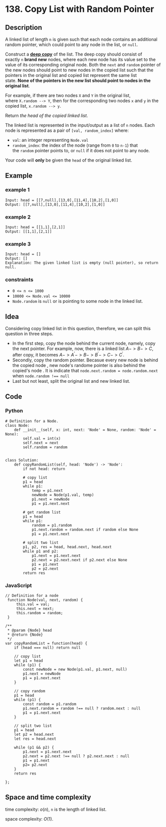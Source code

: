 # 138. Copy List with Random Pointer

## Description
A linked list of length `n` is given such that each node contains an additional random pointer, which could point to any node in the list, or `null`.

Construct a **[deep copy](https://en.wikipedia.org/wiki/Object_copying#Deep_copy)** of the list. The deep copy should consist of exactly `n` **brand new** nodes, where each new node has its value set to the value of its corresponding original node. Both the `next` and `random` pointer of the new nodes should point to new nodes in the copied list such that the pointers in the original list and copied list represent the same list state. **None of the pointers in the new list should point to nodes in the original list**.

For example, if there are two nodes `X` and `Y` in the original list, where `X.random --> Y`, then for the corresponding two nodes `x` and `y` in the copied list, `x.random --> y`.

Return *the head of the copied linked list*.

The linked list is represented in the input/output as a list of `n` nodes. Each node is represented as a pair of `[val, random_index]` where:

- `val`: an integer representing `Node.val`
- `random_index`: the index of the node (range from `0` to `n-1`) that the `random` pointer points to, or `null` if it does not point to any node.

Your code will **only** be given the `head` of the original linked list.

## Example

### example 1
```
Input: head = [[7,null],[13,0],[11,4],[10,2],[1,0]]
Output: [[7,null],[13,0],[11,4],[10,2],[1,0]]
```

### example 2
```
Input: head = [[1,1],[2,1]]
Output: [[1,1],[2,1]]
```

### example 3
```
Input: head = []
Output: []
Explanation: The given linked list is empty (null pointer), so return null.
```

### constraints
- `0 <= n <= 1000`
- `10000 <= Node.val <= 10000`
- `Node.random` is `null` or is pointing to some node in the linked list.

## Idea
Considering copy linked list in this question, therefore, we can split this question in three steps. 
- In the first step, copy the node behind the current node, namely, copy the next pointer. For example, now, there is a linked list $A -> B -> C$, after copy, it becomes $A -> A^' -> B -> B^' -> C -> C^'$.
- Secondly, copy the random pointer. Becasue every new node is behind the copied node , new node's randome pointer is also behind the copied's node . It is indicate that `node.next.random = node.random.next` when `node.random !== null`
- Last but not least, split the original list and new linked list.

## Code
### Python
```
# Definition for a Node.
class Node:
    def __init__(self, x: int, next: 'Node' = None, random: 'Node' = None):
        self.val = int(x)
        self.next = next
        self.random = random


class Solution:
    def copyRandomList(self, head: 'Node') -> 'Node':
        if not head: return

        # copy list
        p1 = head
        while p1:
            temp = p1.next
            newNode = Node(p1.val, temp)
            p1.next = newNode
            p1 = p1.next.next

        # get random list
        p1 = head
        while p1:
            random = p1.random
            p1.next.random = random.next if random else None
            p1 = p1.next.next
        
        # split two list
        p1, p2, res = head, head.next, head.next
        while p1 and p2:
            p1.next = p1.next.next
            p2.next = p2.next.next if p2.next else None
            p1 = p1.next
            p2 = p2.next
        return res
```

### JavaScript
```
// Definition for a node
 function Node(val, next, random) {
     this.val = val;
     this.next = next;
     this.random = random;
 }
 
/**
 * @param {Node} head
 * @return {Node}
 */
var copyRandomList = function(head) {
    if (head === null) return null

    // copy list
    let p1 = head
    while (p1) {
        const newNode = new Node(p1.val, p1.next, null)
        p1.next = newNode
        p1 = p1.next.next
    }

    // copy random
    p1 = head
    while (p1) {
        const random = p1.random
        p1.next.random = random !== null ? random.next : null
        p1 = p1.next.next
    }

    // split two list
    p1 = head
    let p2 = head.next
    let res = head.next

    while (p1 && p2) {
        p1.next = p1.next.next
        p2.next = p2.next !== null ? p2.next.next : null
        p1 = p1.next
        p2= p2.next
    }
    return res

};
```

## Space and time complexity
time complexity: $o(n)$, `n` is the length of linked list.

space complexity: $O(1)$.